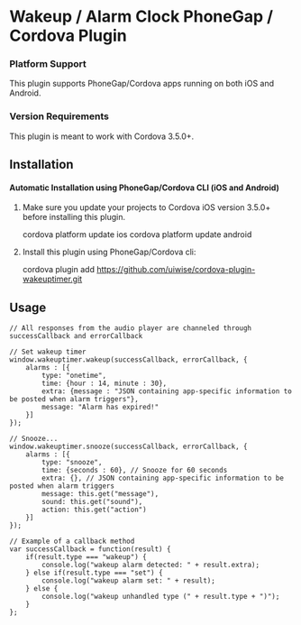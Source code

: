 # Wakeup / Alarm Clock PhoneGap / Cordova Plugin

### Platform Support

This plugin supports PhoneGap/Cordova apps running on both iOS and Android.

### Version Requirements

This plugin is meant to work with Cordova 3.5.0+.

## Installation

#### Automatic Installation using PhoneGap/Cordova CLI (iOS and Android)
1. Make sure you update your projects to Cordova iOS version 3.5.0+ before installing this plugin.

	cordova platform update ios
	cordova platform update android

2. Install this plugin using PhoneGap/Cordova cli:

	cordova plugin add https://github.com/uiwise/cordova-plugin-wakeuptimer.git

## Usage

	// All responses from the audio player are channeled through successCallback and errorCallback

	// Set wakeup timer
	window.wakeuptimer.wakeup(successCallback, errorCallback, {
		alarms : [{
			type: "onetime",
			time: {hour : 14, minute : 30},
			extra: {message : "JSON containing app-specific information to be posted when alarm triggers"},
			message: "Alarm has expired!"
		}]
	});

	// Snooze...
	window.wakeuptimer.snooze(successCallback, errorCallback, {
		alarms : [{
			type: "snooze",
			time: {seconds : 60}, // Snooze for 60 seconds 
			extra: {}, // JSON containing app-specific information to be posted when alarm triggers
			message: this.get("message"),
			sound: this.get("sound"),
			action: this.get("action")
		}]
	});

	// Example of a callback method
	var successCallback = function(result) {
		if(result.type === "wakeup") {
			console.log("wakeup alarm detected: " + result.extra);
		} else if(result.type === "set") {
			console.log("wakeup alarm set: " + result);
		} else {
			console.log("wakeup unhandled type (" + result.type + ")");
		}
	};
